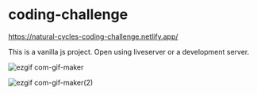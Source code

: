 # coding-challenge
https://natural-cycles-coding-challenge.netlify.app/

This is a vanilla js project. Open using liveserver or a development server. 


![ezgif com-gif-maker](https://user-images.githubusercontent.com/55784269/116198977-e7905300-a736-11eb-8fa4-51404bc7e0f7.gif)

![ezgif com-gif-maker(2)](https://user-images.githubusercontent.com/55784269/116199050-fd057d00-a736-11eb-8a11-5b5b7c6d7154.gif)

